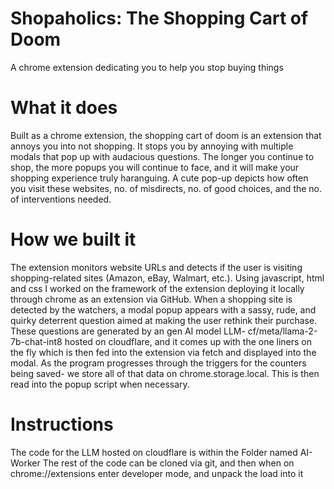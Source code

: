 # Shopaholics: The Shopping Cart of Doom
 A chrome extension dedicating you to help you stop buying things
 
# What it does

Built as a chrome extension, the shopping cart of doom is an extension that annoys you into not shopping. It stops you by annoying with multiple modals that pop up with audacious questions. The longer you continue to shop, the more popups you will continue to face, and it will make your shopping experience truly haranguing. A cute pop-up depicts how often you visit these websites, no. of misdirects, no. of good choices, and the no. of interventions needed.

# How we built it

The extension monitors website URLs and detects if the user is visiting shopping-related sites (Amazon, eBay, Walmart, etc.). Using javascript, html and css I worked on the framework of the extension deploying it locally through chrome as an extension via GitHub. When a shopping site is detected by the watchers, a modal popup appears with a sassy, rude, and quirky deterrent question aimed at making the user rethink their purchase. These questions are generated by an gen AI model LLM- cf/meta/llama-2-7b-chat-int8 hosted on cloudflare, and it comes up with the one liners on the fly which is then fed into the extension via fetch and displayed into the modal. As the program progresses through the triggers for the counters being saved- we store all of that data on chrome.storage.local. This is then read into the popup script when necessary.

# Instructions

The code for the LLM hosted on cloudflare is within the Folder named AI-Worker
The rest of the code can be cloned via git, and then when on chrome://extensions enter developer mode, and unpack the load into it
